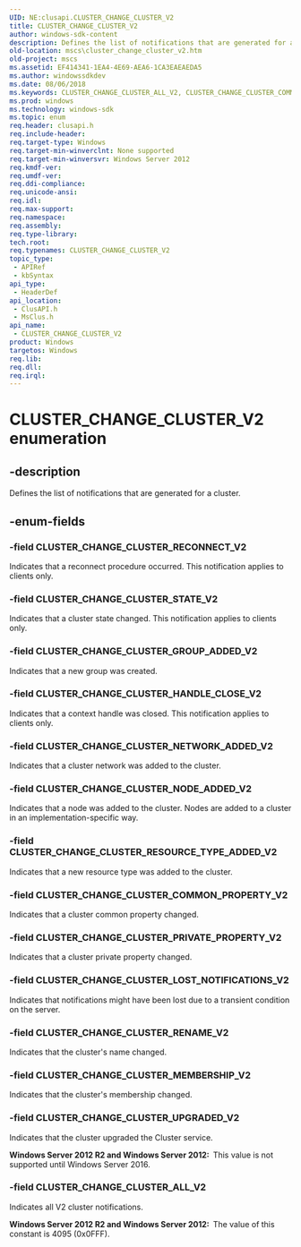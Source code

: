```yaml
---
UID: NE:clusapi.CLUSTER_CHANGE_CLUSTER_V2
title: CLUSTER_CHANGE_CLUSTER_V2
author: windows-sdk-content
description: Defines the list of notifications that are generated for a cluster.
old-location: mscs\cluster_change_cluster_v2.htm
old-project: mscs
ms.assetid: EF414341-1EA4-4E69-AEA6-1CA3EAEAEDA5
ms.author: windowssdkdev
ms.date: 08/06/2018
ms.keywords: CLUSTER_CHANGE_CLUSTER_ALL_V2, CLUSTER_CHANGE_CLUSTER_COMMON_PROPERTY_V2, CLUSTER_CHANGE_CLUSTER_GROUP_ADDED_V2, CLUSTER_CHANGE_CLUSTER_HANDLE_CLOSE_V2, CLUSTER_CHANGE_CLUSTER_LOST_NOTIFICATIONS_V2, CLUSTER_CHANGE_CLUSTER_MEMBERSHIP_V2, CLUSTER_CHANGE_CLUSTER_NETWORK_ADDED_V2, CLUSTER_CHANGE_CLUSTER_NODE_ADDED_V2, CLUSTER_CHANGE_CLUSTER_PRIVATE_PROPERTY_V2, CLUSTER_CHANGE_CLUSTER_RECONNECT_V2, CLUSTER_CHANGE_CLUSTER_RENAME_V2, CLUSTER_CHANGE_CLUSTER_RESOURCE_TYPE_ADDED_V2, CLUSTER_CHANGE_CLUSTER_STATE_V2, CLUSTER_CHANGE_CLUSTER_UPGRADED_V2, CLUSTER_CHANGE_CLUSTER_V2, CLUSTER_CHANGE_CLUSTER_V2 enumeration [Failover Cluster], clusapi/CLUSTER_CHANGE_CLUSTER_ALL_V2, clusapi/CLUSTER_CHANGE_CLUSTER_COMMON_PROPERTY_V2, clusapi/CLUSTER_CHANGE_CLUSTER_GROUP_ADDED_V2, clusapi/CLUSTER_CHANGE_CLUSTER_HANDLE_CLOSE_V2, clusapi/CLUSTER_CHANGE_CLUSTER_LOST_NOTIFICATIONS_V2, clusapi/CLUSTER_CHANGE_CLUSTER_MEMBERSHIP_V2, clusapi/CLUSTER_CHANGE_CLUSTER_NETWORK_ADDED_V2, clusapi/CLUSTER_CHANGE_CLUSTER_NODE_ADDED_V2, clusapi/CLUSTER_CHANGE_CLUSTER_PRIVATE_PROPERTY_V2, clusapi/CLUSTER_CHANGE_CLUSTER_RECONNECT_V2, clusapi/CLUSTER_CHANGE_CLUSTER_RENAME_V2, clusapi/CLUSTER_CHANGE_CLUSTER_RESOURCE_TYPE_ADDED_V2, clusapi/CLUSTER_CHANGE_CLUSTER_STATE_V2, clusapi/CLUSTER_CHANGE_CLUSTER_UPGRADED_V2, clusapi/CLUSTER_CHANGE_CLUSTER_V2, msclus/CLUSTER_CHANGE_CLUSTER_ALL_V2, msclus/CLUSTER_CHANGE_CLUSTER_COMMON_PROPERTY_V2, msclus/CLUSTER_CHANGE_CLUSTER_GROUP_ADDED_V2, msclus/CLUSTER_CHANGE_CLUSTER_HANDLE_CLOSE_V2, msclus/CLUSTER_CHANGE_CLUSTER_LOST_NOTIFICATIONS_V2, msclus/CLUSTER_CHANGE_CLUSTER_MEMBERSHIP_V2, msclus/CLUSTER_CHANGE_CLUSTER_NETWORK_ADDED_V2, msclus/CLUSTER_CHANGE_CLUSTER_NODE_ADDED_V2, msclus/CLUSTER_CHANGE_CLUSTER_PRIVATE_PROPERTY_V2, msclus/CLUSTER_CHANGE_CLUSTER_RECONNECT_V2, msclus/CLUSTER_CHANGE_CLUSTER_RENAME_V2, msclus/CLUSTER_CHANGE_CLUSTER_RESOURCE_TYPE_ADDED_V2, msclus/CLUSTER_CHANGE_CLUSTER_STATE_V2, msclus/CLUSTER_CHANGE_CLUSTER_UPGRADED_V2, msclus/CLUSTER_CHANGE_CLUSTER_V2, mscs.cluster_change_cluster_v2
ms.prod: windows
ms.technology: windows-sdk
ms.topic: enum
req.header: clusapi.h
req.include-header: 
req.target-type: Windows
req.target-min-winverclnt: None supported
req.target-min-winversvr: Windows Server 2012
req.kmdf-ver: 
req.umdf-ver: 
req.ddi-compliance: 
req.unicode-ansi: 
req.idl: 
req.max-support: 
req.namespace: 
req.assembly: 
req.type-library: 
tech.root: 
req.typenames: CLUSTER_CHANGE_CLUSTER_V2
topic_type:
 - APIRef
 - kbSyntax
api_type:
 - HeaderDef
api_location:
 - ClusAPI.h
 - MsClus.h
api_name:
 - CLUSTER_CHANGE_CLUSTER_V2
product: Windows
targetos: Windows
req.lib: 
req.dll: 
req.irql: 
---
```


# CLUSTER_CHANGE_CLUSTER_V2 enumeration


## -description


Defines the list of notifications that are generated for a cluster.


## -enum-fields




### -field CLUSTER_CHANGE_CLUSTER_RECONNECT_V2

Indicates that a reconnect procedure occurred. This notification applies to clients only.


### -field CLUSTER_CHANGE_CLUSTER_STATE_V2

Indicates that a cluster state changed. This notification applies to clients only.


### -field CLUSTER_CHANGE_CLUSTER_GROUP_ADDED_V2

Indicates that a new group was created.


### -field CLUSTER_CHANGE_CLUSTER_HANDLE_CLOSE_V2

Indicates that a context handle was closed. This notification applies to clients only.


### -field CLUSTER_CHANGE_CLUSTER_NETWORK_ADDED_V2

Indicates that a cluster network was added to the cluster.


### -field CLUSTER_CHANGE_CLUSTER_NODE_ADDED_V2

Indicates that a node was added to the cluster. Nodes are added to a cluster in an implementation-specific way.


### -field CLUSTER_CHANGE_CLUSTER_RESOURCE_TYPE_ADDED_V2

Indicates that a new resource type was added to the cluster.


### -field CLUSTER_CHANGE_CLUSTER_COMMON_PROPERTY_V2

Indicates that a cluster common property changed.


### -field CLUSTER_CHANGE_CLUSTER_PRIVATE_PROPERTY_V2

Indicates that a cluster private property changed.


### -field CLUSTER_CHANGE_CLUSTER_LOST_NOTIFICATIONS_V2

Indicates that notifications might have been lost due to a transient condition on the server.


### -field CLUSTER_CHANGE_CLUSTER_RENAME_V2

Indicates that the cluster's name changed.


### -field CLUSTER_CHANGE_CLUSTER_MEMBERSHIP_V2

Indicates that the cluster's membership changed.


### -field CLUSTER_CHANGE_CLUSTER_UPGRADED_V2

Indicates that the cluster upgraded the Cluster service.

<b>Windows Server 2012 R2 and Windows Server 2012:  </b>This value is not supported until Windows Server 2016.


### -field CLUSTER_CHANGE_CLUSTER_ALL_V2

Indicates all V2 cluster notifications.

<b>Windows Server 2012 R2 and Windows Server 2012:  </b>The value of this constant is  4095 (0x0FFF).


